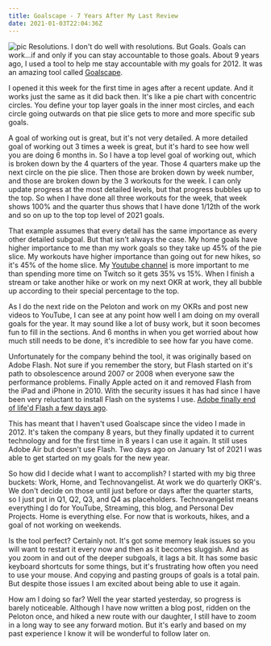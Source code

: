 ```yaml
---
title: Goalscape - 7 Years After My Last Review
date: 2021-01-03T22:04:36Z
---
```


![pic](../../images/2021-goals.png)
Resolutions. I don't do well with resolutions. But Goals. Goals can work...if and only if you can stay accountable to those goals. About 9 years ago, I used a tool to help me stay accountable with my goals for 2012. It was an amazing tool called [Goalscape](http://www.goalscape.com).

I opened it this week for the first time in ages after a recent update. And it works just the same as it did back then. It's like a pie chart with concentric circles. You define your top layer goals in the inner most circles, and each circle going outwards on that pie slice gets to more and more specific sub goals.

A goal of working out is great, but it's not very detailed. A more detailed goal of working out 3 times a week is great, but it's hard to see how well you are doing 6 months in. So I have a top level goal of working out, which is broken down by the 4 quarters of the year. Those 4 quarters make up the next circle on the pie slice. Then those are broken down by week number, and those are broken down by the 3 workouts for the week. I can only update progress at the most detailed levels, but that progress bubbles up to the top. So when I have done all three workouts for the week, that week shows 100% and the quarter thus shows that I have done 1/12th of the work and so on up to the top top level of 2021 goals.

That example assumes that every detail has the same importance as every other detailed subgoal. But that isn't always the case. My home goals have higher importance to me than my work goals so they take up 45% of the pie slice. My workouts have higher importance than going out for new hikes, so it's 45% of the home slice. My [Youtube channel](https://www.youtube.com/technovangelist) is more important to me than spending more time on Twitch so it gets 35% vs 15%. When I finish a stream or take another hike or work on my next OKR at work, they all bubble up according to their special percentage to the top.

As I do the next ride on the Peloton and work on my OKRs and post new videos to YouTube, I can see at any point how well I am doing on my overall goals for the year. It may sound like a lot of busy work, but it soon becomes fun to fill in the sections. And 6 months in when you get worried about how much still needs to be done, it's incredible to see how far you have come.

Unfortunately for the company behind the tool, it was originally based on Adobe Flash. Not sure if you remember the story, but Flash started on it's path to obsolescence around 2007 or 2008 when everyone saw the performance problems. Finally Apple acted on it and removed Flash from the iPad and iPhone in 2010. With the security issues it has had since I have been very reluctant to install Flash on the systems I use. [Adobe finally end of life'd Flash a few days ago](https://www.adobe.com/products/flashplayer/end-of-life.html).

This has meant that I haven't used Goalscape since the video I made in 2012. It's taken the company 8 years, but they finally updated it to current technology and for the first time in 8 years I can use it again. It still uses Adobe Air but doesn't use Flash. Two days ago on January 1st of 2021 I was able to get started on my goals for the new year.

So how did I decide what I want to accomplish? I started with my big three buckets: Work, Home, and Technovangelist. At work we do quarterly OKR's. We don't decide on those until just before or days after the quarter starts, so I just put in Q1, Q2, Q3, and Q4 as placeholders. Technovangelist means everything I do for YouTube, Streaming, this blog, and Personal Dev Projects. Home is everything else. For now that is workouts, hikes, and a goal of not working on weekends.

Is the tool perfect? Certainly not. It's got some memory leak issues so you will want to restart it every now and then as it becomes sluggish. And as you zoom in and out of the deeper subgoals, it lags a bit. It has some basic keyboard shortcuts for some things, but it's frustrating how often you need to use your mouse. And copying and pasting groups of goals is a total pain. But despite those issues I am excited about being able to use it again.

How am I doing so far? Well the year started yesterday, so progress is barely noticeable. Although I have now written a blog post, ridden on the Peloton once, and hiked a new route with our daughter, I still have to zoom in a long way to see any forward motion. But it's early and based on my past experience I know it will be wonderful to follow later on.
